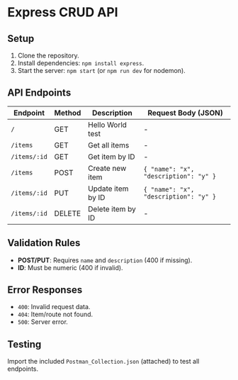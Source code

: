 # Express CRUD API

## Setup
1. Clone the repository.
2. Install dependencies: `npm install express`.
3. Start the server: `npm start` (or `npm run dev` for nodemon).

## API Endpoints
| Endpoint       | Method | Description                          | Request Body (JSON)               |
|----------------|--------|--------------------------------------|-----------------------------------|
| `/`            | GET    | Hello World test                     | -                                 |
| `/items`       | GET    | Get all items                        | -                                 |
| `/items/:id`   | GET    | Get item by ID                       | -                                 |
| `/items`       | POST   | Create new item                      | `{ "name": "x", "description": "y" }` |
| `/items/:id`   | PUT    | Update item by ID                    | `{ "name": "x", "description": "y" }` |
| `/items/:id`   | DELETE | Delete item by ID                    | -                                 |

## Validation Rules
- **POST/PUT**: Requires `name` and `description` (400 if missing).  
- **ID**: Must be numeric (400 if invalid).  

## Error Responses
- `400`: Invalid request data.  
- `404`: Item/route not found.  
- `500`: Server error.  

## Testing
Import the included `Postman_Collection.json` (attached) to test all endpoints.  